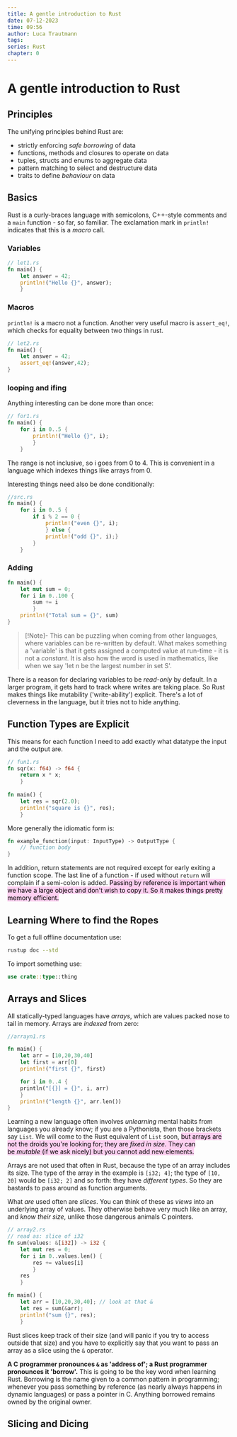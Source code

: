 ```yaml
---
title: A gentle introduction to Rust
date: 07-12-2023
time: 09:56
author: Luca Trautmann
tags: 
series: Rust
chapter: 0
---
```



# A gentle introduction to Rust
## Principles
The unifying principles behind Rust are:

- strictly enforcing _safe borrowing_ of data
- functions, methods and closures to operate on data
- tuples, structs and enums to aggregate data
- pattern matching to select and destructure data
- traits to define _behaviour_ on data

## Basics
Rust is a curly-braces language with semicolons, C++-style comments and a `main` function - so far, so familiar. The exclamation mark  in `println!` indicates that this is a _macro_ call.

### Variables
```rust
// let1.rs 
fn main() {
	let answer = 42;
	println!("Hello {}", answer);
	}
```

### Macros
`println!` is a macro not a function. Another very useful macro is `assert_eq!`, which checks for equality between two things in rust.

```rust
// let2.rs 
fn main() {
	let answer = 42;
	assert_eq!(answer,42);
}
```

### looping and ifing
Anything interesting can be done more than once:

```rust
// for1.rs
fn main() {
	for i in 0..5 {
		println!("Hello {}", i);
		}
	}
```
The range is not inclusive, so i goes from 0 to 4. This is convenient in a language which indexes things like arrays from 0.

Interesting things need also be done conditionally:

```rust
//src.rs
fn main() {
	for i in 0..5 {
		if i % 2 == 0 {
			println!("even {}", i);
			} else {
			println!("odd {}", i);}
		}
	}
```

### Adding
```rust
fn main() {
	let mut sum = 0;
	for i in 0..100 {
		sum += i
		}
	println!("Total sum = {}", sum)
}
```

> [!Note]-
>  This can be puzzling when coming from other languages, where variables can be re-written by default. What makes something a 'variable' is that it gets assigned a computed value at run-time - it is not a _constant_. It is also how the word is used in mathematics, like when we say 'let n be the largest number in set S'.

There is a reason for declaring variables to be _read-only_ by default. In a larger program, it gets hard to track where writes are taking place. So Rust makes things like mutability ('write-ability') explicit. There's a lot of cleverness in the language, but it tries not to hide anything.

## Function Types are Explicit
This means for each function I need to add exactly what datatype the input and the output are. 

```rust
// fun1.rs
fn sqr(x: f64) -> f64 {
	return x * x;
	}
	
fn main() {
	let res = sqr(2.0);
	println!("square is {}", res);
	}
```

More generally the idiomatic form is:
```rust
fn example_function(input: InputType) -> OutputType {
    // function body
}
```

In addition, return statements are not required except for early exiting a function scope. The last line of a function - if used without `return` will complain if a semi-colon is added. <mark style="background: #FFB8EBA6;">Passing by reference is important when we have a large object and don't wish to copy it. So it makes things pretty memory efficient.</mark>  

## Learning Where to find the Ropes
To get a full offline documentation use:
```bash
rustup doc --std
```

To import something use: 

```rust
use crate::type::thing 
```

## Arrays and Slices
All statically-typed languages have _arrays_, which are values packed nose to tail in memory. Arrays are _indexed_ from zero: 

```rust 
//arrayn1.rs

fn main() {
	let arr = [10,20,30,40]
	let first = arr[0]
	println!("first {}", first)

	for i in 0..4 {
	println("[{}] = {}", i, arr)
	}
	println!("length {}", arr.len())
}
```

Learning a new language often involves _unlearning_ mental habits from languages you already know; if you are a Pythonista, then those brackets say `List`. We will come to the Rust equivalent of `List` soon, <mark style="background: #FFB8EBA6;">but arrays are not the droids you're looking for; they are _fixed in size_. They can be _mutable_ (if we ask nicely) but you cannot add new elements.</mark>

Arrays are not used that often in Rust, because the type of an array includes its size. The type of the array in the example is `[i32; 4]`; the type of `[10, 20]` would be `[i32; 2]` and so forth: they have _different types_. So they are bastards to pass around as function arguments.

What _are_ used often are _slices_. You can think of these as _views_ into an underlying array of values. They otherwise behave very much like an array, and _know their size_, unlike those dangerous animals C pointers.

```rust
// array2.rs 
// read as: slice of i32
fn sum(values: &[i32]) -> i32 {
	let mut res = 0;
	for i in 0..values.len() {
		res += values[i]
		}
	res 
	}

fn main() {
	let arr = [10,20,30,40]; // look at that & 
	let res = sum(&arr);
	println!("sum {}", res);
	}
```

Rust slices keep track of their size (and will panic if you try to access outside that size) and you have to explicitly say that you want to pass an array as a slice using the `&` operator.

__A C programmer pronounces `&` as 'address of'; a Rust programmer pronounces it 'borrow'.__ This is going to be the key word when learning Rust. Borrowing is the name given to a common pattern in programming; whenever you pass something by reference (as nearly always happens in dynamic languages) or pass a pointer in C. Anything borrowed remains owned by the original owner.

## Slicing and Dicing